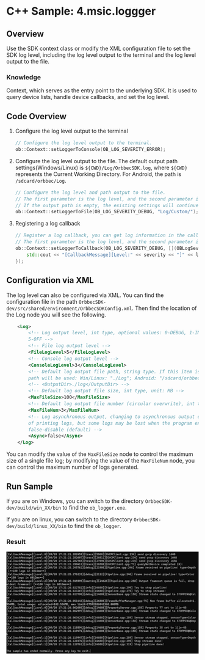 # C++ Sample: 4.msic.loggger

## Overview
Use the SDK context class or modify the XML configuration file to set the SDK log level, including the log level output to the terminal and the log level output to the file.

### Knowledge
Context, which serves as the entry point to the underlying SDK. It is used to query device lists, handle device callbacks, and set the log level.

## Code Overview

1. Configure the log level output to the terminal

    ```cpp
    // Configure the log level output to the terminal.
    ob::Context::setLoggerToConsole(OB_LOG_SEVERITY_ERROR);
    ```

2. Configure the log level output to the file.
The default output path settings(Windows/Linux) is `${CWD}/Log/OrbbecSDK.log`, where `${CWD}` represents the Current Working Directory. For Android, the path is `/sdcard/orbbec/Log`.

    ```cpp
    // Configure the log level and path output to the file.
    // The first parameter is the log level, and the second parameter is the output path.
    // If the output path is empty, the existing settings will continue to be used (if the existing configuration is also empty, the log will not be output to the file).
    ob::Context::setLoggerToFile(OB_LOG_SEVERITY_DEBUG, "Log/Custom/");
    ```

3. Registering a log callback

    ```cpp
    // Register a log callback, you can get log information in the callback.
    // The first parameter is the log level, and the second parameter is the callback function.
    ob::Context::setLoggerToCallback(OB_LOG_SEVERITY_DEBUG, [](OBLogSeverity severity, const char *logMsg) {
        std::cout << "[CallbackMessage][Level:" << severity << "]" << logMsg;
    });
    ```

## Configuration via XML

The log level can also be configured via XML. You can find the configuration file in the path `OrbbecSDK-dev/src/shared/environment/OrbbecSDKConfig.xml`. Then find the location of the Log node you will see the following.

```xml
    <Log>
        <!-- Log output level, int type, optional values: 0-DEBUG, 1-INFO, 2-WARN, 3-ERROR, 4-FATAL,
        5-OFF -->
        <!-- File log output level -->
        <FileLogLevel>5</FileLogLevel>
        <!-- Console log output level -->
        <ConsoleLogLevel>3</ConsoleLogLevel>
        <!-- Default log output file path, string type. If this item is not configured, the default
        path will be used: Win/Linux: "./Log"; Android: "/sdcard/orbbec/Log" -->
        <!-- <OutputDir>./log</OutputDir> -->
        <!-- Default log output file size, int type, unit: MB -->
        <MaxFileSize>100</MaxFileSize>
        <!-- Default log output file number (circular overwrite), int type -->
        <MaxFileNum>3</MaxFileNum>
        <!-- Log asynchronous output, changing to asynchronous output can reduce the blocking time
        of printing logs, but some logs may be lost when the program exits abnormally; true-enable,
        false-disable (default) -->
        <Async>false</Async>
    </Log>
```
You can modify the value of the `MaxFileSize` node to control the maximum size of a single file log; by modifying the value of the `MaxFileNum` node, you can control the maximum number of logs generated.

## Run Sample
If you are on Windows, you can switch to the directory `OrbbecSDK-dev/build/win_XX/bin` to find the `ob_logger.exe`.

If you are on linux, you can switch to the directory `OrbbecSDK-dev/build/linux_XX/bin` to find the `ob_logger`.

### Result
![result](/docs/resource/logger.jpg)
